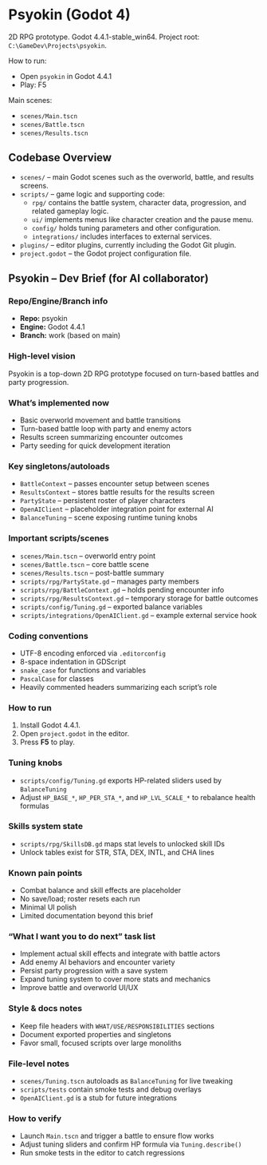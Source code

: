 # Psyokin (Godot 4)

2D RPG prototype. Godot 4.4.1-stable_win64.
Project root: `C:\GameDev\Projects\psyokin`.

How to run:
- Open `psyokin` in Godot 4.4.1
- Play: F5

Main scenes:
- `scenes/Main.tscn`
- `scenes/Battle.tscn`
- `scenes/Results.tscn`

## Codebase Overview

- `scenes/` – main Godot scenes such as the overworld, battle, and results screens.
- `scripts/` – game logic and supporting code:
  - `rpg/` contains the battle system, character data, progression, and related gameplay logic.
  - `ui/` implements menus like character creation and the pause menu.
  - `config/` holds tuning parameters and other configuration.
  - `integrations/` includes interfaces to external services.
- `plugins/` – editor plugins, currently including the Godot Git plugin.
- `project.godot` – the Godot project configuration file.
## Psyokin – Dev Brief (for AI collaborator)

### Repo/Engine/Branch info
- **Repo:** psyokin
- **Engine:** Godot 4.4.1
- **Branch:** work (based on main)

### High-level vision
Psyokin is a top-down 2D RPG prototype focused on turn-based battles and party progression.

### What’s implemented now
- Basic overworld movement and battle transitions
- Turn-based battle loop with party and enemy actors
- Results screen summarizing encounter outcomes
- Party seeding for quick development iteration

### Key singletons/autoloads
- `BattleContext` – passes encounter setup between scenes
- `ResultsContext` – stores battle results for the results screen
- `PartyState` – persistent roster of player characters
- `OpenAIClient` – placeholder integration point for external AI
- `BalanceTuning` – scene exposing runtime tuning knobs

### Important scripts/scenes
- `scenes/Main.tscn` – overworld entry point
- `scenes/Battle.tscn` – core battle scene
- `scenes/Results.tscn` – post-battle summary
- `scripts/rpg/PartyState.gd` – manages party members
- `scripts/rpg/BattleContext.gd` – holds pending encounter info
- `scripts/rpg/ResultsContext.gd` – temporary storage for battle outcomes
- `scripts/config/Tuning.gd` – exported balance variables
- `scripts/integrations/OpenAIClient.gd` – example external service hook

### Coding conventions
- UTF-8 encoding enforced via `.editorconfig`
- 8-space indentation in GDScript
- `snake_case` for functions and variables
- `PascalCase` for classes
- Heavily commented headers summarizing each script’s role

### How to run
1. Install Godot 4.4.1.
2. Open `project.godot` in the editor.
3. Press **F5** to play.

### Tuning knobs
- `scripts/config/Tuning.gd` exports HP-related sliders used by `BalanceTuning`
- Adjust `HP_BASE_*`, `HP_PER_STA_*`, and `HP_LVL_SCALE_*` to rebalance health formulas

### Skills system state
- `scripts/rpg/SkillsDB.gd` maps stat levels to unlocked skill IDs
- Unlock tables exist for STR, STA, DEX, INTL, and CHA lines

### Known pain points
- Combat balance and skill effects are placeholder
- No save/load; roster resets each run
- Minimal UI polish
- Limited documentation beyond this brief

### “What I want you to do next” task list
- Implement actual skill effects and integrate with battle actors
- Add enemy AI behaviors and encounter variety
- Persist party progression with a save system
- Expand tuning system to cover more stats and mechanics
- Improve battle and overworld UI/UX

### Style & docs notes
- Keep file headers with `WHAT/USE/RESPONSIBILITIES` sections
- Document exported properties and singletons
- Favor small, focused scripts over large monoliths

### File-level notes
- `scenes/Tuning.tscn` autoloads as `BalanceTuning` for live tweaking
- `scripts/tests` contain smoke tests and debug overlays
- `OpenAIClient.gd` is a stub for future integrations

### How to verify
- Launch `Main.tscn` and trigger a battle to ensure flow works
- Adjust tuning sliders and confirm HP formula via `Tuning.describe()`
- Run smoke tests in the editor to catch regressions
